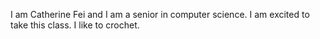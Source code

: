 I am Catherine Fei and I am a senior in computer science. I am excited to take this class. I like to crochet.
